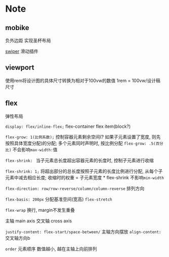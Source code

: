 # Note

## mobike

负外边距 实现圣杯布局

[swiper](https://idangero.us/swiper/) 滑动插件

## viewport

使用rem将设计图的具体尺寸转换为相对于100vw的数值 1rem = 100vw/设计稿尺寸

## flex

弹性布局

`display: flex/inline-flex;`
flex-container flex item(block?)

`flex-grow: 1(比例系数);` 控制容器元素剩余空间(? 如果子元素设置了宽度, 则先按照具体宽度分配)的分配; 多个元素同时声明时, 按比例分配
`flex-grow: .5(百分比)`
不会影响`max-width:`值

`flex-shrink: ` 当子元素总长度超出容器元素的长度时, 控制子元素进行收缩
<!-- NOTE  -->
`flex-shrink: 1;` 将超出部分的总长度按照子元素的长度比例进行分配, 从每个子元素中减去相应长度; 收缩时的权重 = 子元素宽度 * flex-shrink
不影响`min-width`

`flex-direction: row/row-reverse/column/column-reverse` 排列方向

`flex-basis: 200px` 分配基准空间(宽高)
`flex-stretch`

`flex-wrap` 换行, margin不发生重叠

主轴 main axis
交叉轴 cross axis

`justify-content: flex-start/space-between/` 主轴方向摆放
`align-content: ` 交叉轴方向b

`order` 元素顺序 数值越小, 越在主轴上向前排列